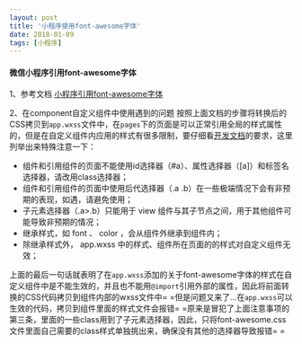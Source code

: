 ```yaml
---
layout: post
title: '小程序使用font-awesome字体'
date: 2018-01-09
tags: [小程序]
---
```


#### 微信小程序引用font-awesome字体

1、参考文档
[小程序引用font-awesome字体](http://blog.csdn.net/yiyingcsdn/article/details/71215854)

2、在component自定义组件中使用遇到的问题
按照上面文档的步骤将转换后的CSS拷贝到`app.wxss`文件中，在`pages`下的页面是可以正常引用全局的样式属性的，但是在自定义组件内应用的样式有很多限制，要仔细看[开发文档](https://mp.weixin.qq.com/debug/wxadoc/dev/framework/custom-component/wxml-wxss.html)的要求，这里列举出来特殊注意一下：

- 组件和引用组件的页面不能使用id选择器（#a）、属性选择器（[a]）和标签名选择器，请改用class选择器；
- 组件和引用组件的页面中使用后代选择器（.a .b）在一些极端情况下会有非预期的表现，如遇，请避免使用；
- 子元素选择器（.a>.b）只能用于 view 组件与其子节点之间，用于其他组件可能导致非预期的情况；
- 继承样式，如 font 、 color ，会从组件外继承到组件内；
- 除继承样式外， app.wxss 中的样式、组件所在页面的的样式对自定义组件无效；

上面的最后一句话就表明了在`app.wxss`添加的关于font-awesome字体的样式在自定义组件中是不能生效的，并且也不能用`@import`引用外部的属性，因此将前面转换的CSS代码拷贝到组件内部的wxss文件中= =但是问题又来了...在`app.wxss`可以生效的代码，拷贝到组件里面的样式文件会报错= =原来是冒犯了上面注意事项的第三条，里面的一些class用到了子元素选择器，因此，只将font-awesome.css文件里面自己需要的class样式单独挑出来，确保没有其他的选择器导致报错= =
